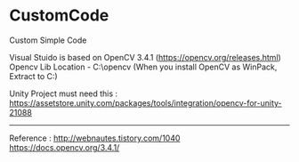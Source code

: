 # CustomCode
Custom Simple Code

Visual Stuido is based on OpenCV 3.4.1 (https://opencv.org/releases.html)
Opencv Lib Location - C:\opencv (When you install OpenCV as WinPack, Extract to C:\)

Unity Project must need this : https://assetstore.unity.com/packages/tools/integration/opencv-for-unity-21088

--------------------------------------------------------------------------------------------------------------

Reference :
http://webnautes.tistory.com/1040
https://docs.opencv.org/3.4.1/
